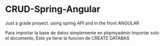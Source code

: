 # CRUD-Spring-Angular
Just a grade proyect. using spring API and in the front ANGULAR

Para importar la base de datos simplemente en phpmyadmin Importar solo el documento, Este ya tiene la funcion de CREATE DATABAS
